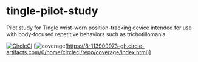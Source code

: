 # tingle-pilot-study
Pilot study for Tingle wrist-worn position-tracking device intended for use with body-focused repetitive behaviors such as trichotillomania.

[![CircleCI](https://circleci.com/gh/ChildMindInstitute/tingle-pilot-study/tree/master.svg?style=shield&circle-token=7650679b4d1aa3526b523d32fe49526b8cf5a180)](https://circleci.com/gh/ChildMindInstitute/tingle-pilot-study/tree/master) [![coverage](https://8-113909973-gh.circle-artifacts.com/0/coverage/coverage.svg)(https://8-113909973-gh.circle-artifacts.com/0/home/circleci/repo/coverage/index.html)]
